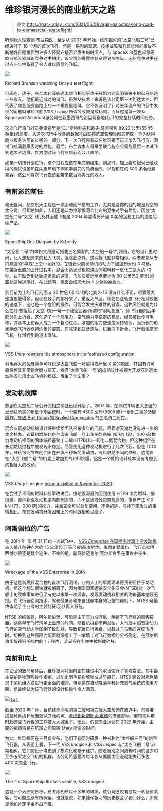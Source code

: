 # 维珍银河漫长的商业航天之路

> 原文:[https://hack aday . com/2021/06/01/virgin-galactics-long-road-to-commercial-spaceflight/](https://hackaday.com/2021/06/01/virgin-galactics-long-road-to-commercial-spaceflight/)

听创始人理查德·布兰森说，至少从 2008 年开始，维珍银河的“太空飞船二号”已经进行了 18 个月的首次飞行。但是一系列的延迟、技术故障和几起悲惨的事故不断地将日期推回到许多人怀疑它是否会发生的时间点。与 SpaceX 和蓝色起源等商业航天领域的竞争对手相比，该公司的缓慢步伐变得更加明显，这些竞争对手在过去十年中取得了令人难以置信的飞跃。

[![](../Images/6d94dc20e2fd37e3d430f5009a93d473.png)](https://hackaday.com/wp-content/uploads/2021/05/virgingalactic_watching.jpg)

Richard Branson watching *Unity’s* test flight.

但现在，终于，布兰森的亚轨道太空飞机似乎终于开始为这家羽翼未丰的公司创造一些收入。他们最近成功的试飞，虽然从技术上来说是该公司第三次到达太空，但代表了商业服务道路上的一个重要里程碑。它不仅证明了针对去年流产的飞行中发现的问题对维珍飞船(VSS *) Unity* 所做的改变是成功的，而且这是第一次从 Spaceport America(该公司在新墨西哥的新运营基地)起飞的完整持续时间任务。

这次飞行将飞行员弗雷德里克“CJ”斯特科夫和戴夫·马凯带到 89.23 公里(55.45 英里)的高度，从这次飞行中收集的数据将由联邦航空管理局彻底审查，作为获得商业服务许可的过程的一部分。下一次飞行将有四名维珍银河员工加入飞行员，测试飞机满载乘客时的性能。最后，布兰森本人将乘坐联合航空公司的最后一次试飞到达太空边缘，作为他对该飞行器信心的公开展示。

如果一切按计划进行，整个过程应该在年底前结束。到那时，加上维珍银河已经获得的测试设备和在失重环境下训练宇航员的政府合同，以及积压的 600 多名付费乘客，该公司每次飞行应该会带来数百万美元的收入。

## 有前途的前任

毫无疑问，航空航天工程是一项困难而严格的工作，尤其是当你的目的地是真空的太空时。但即使如此，人们还是认为维珍银河会比它的竞争对手有优势，因为“太空船二号”太空飞机及其运载飞机是 2004 年赢得安萨里 X 奖的运载工具的直接后续产品。

[![](../Images/05aa82a1bebb57c867f7a62da68a10a5.png)](https://hackaday.com/wp-content/uploads/2021/05/virgingalactic_ss1.png)

SpaceShipOne Diagram by Kaboldy

“太空船二号”的体积大约是可搭载三名乘客的“太空船一号”的两倍，它的设计更时尚，让人想起未来的私人飞机，但除此之外，这两艘飞船非常相似。两者都是从专门建造的“母舰”上空中发射的，在混合火箭发动机的动力下加速到大约 3 马赫，在接近垂直的上升过程中，混合火箭发动机燃烧固体燃料和一氧化二氮大约 70 秒。由于缺乏到达轨道所需的速度，飞船沿着远地点至少为 80 公里(50 英里)的亚轨道弹道滑行，在此期间，乘客会经历大约 4 分钟的微重力。

到目前为止的飞行剖面与 20 世纪 60 年代的北美 X-15 没有什么不同，尽管最大速度要慢得多。但现在棘手的部分来了，重返大气层。即使在亚轨道飞行相对较低的速度下，这也是一个危险的操作，可能会发生灾难性的错误。这种风险就是为什么伯特·鲁坦给了太空飞船一号一个秘密武器:所谓的“羽毛配置”，即飞行器的后半部分向上折叠。这创造了一个高阻力，空气动力学稳定的布局，经常被比作羽毛球，并基本上使再入成为一个自动过程。增加的阻力使速度保持较低，而折叠的形状确保飞行器保持适当的姿态。在减速到亚音速后，机翼向下折叠，飞行器像航天飞机一样滑行到跑道上着陆。

[![](../Images/72173b7a5d1749e9358d65448b50420f.png)](https://hackaday.com/wp-content/uploads/2021/05/virgingalactic_reentry.jpg)

VSS *Unity* reenters the atmosphere in its feathered configuration.

羽毛再入的优雅简单可以说是太空飞船一号赢得安萨里 X 奖的原因，其固有的可靠性使其非常适合商业航天。难怪“太空飞船一号”的成熟设计被视为开发亚轨道太空旅游实用太空飞机的捷径。发生了什么事？

## 发动机故障

悲剧在太空船二号公开亮相之前就已经开始了。2007 年，在测试车辆更大更强的发动机所需的新氧化剂系统时，一个装有 4500 公斤(9900 磅)一氧化二氮的储罐[爆炸，导致 Burt Rutan 的 Scaled Composites](https://www.latimes.com/archives/la-xpm-2007-jul-27-me-explode27-story.html) 的三名员工死亡。

混合火箭发动机的设计将继续给团队带来多年的问题，尽管谢天谢地没有进一步的生命损失。它最初燃烧的是与太空飞船一号上使用的原始 88 kN (20，000 磅)推力发动机相同的固体端羟基聚丁二烯(HTPB)和一氧化二氮混合物，但这种组合在长期燃烧过程中被发现不稳定。尽管使用这种发动机进行了几次飞行，但在 2014 年，维珍银河宣布他们正在开发一种新的发动机，可以燃烧不同的燃料。这需要在“太空飞船二号”的机翼上增加氦气和甲烷罐，这是一个原始设计根本没有考虑到的相当大的改动。

[![](../Images/64a26ef42d3144769bec669e0d38c7e5.png)](https://hackaday.com/wp-content/uploads/2021/05/virgingalactic_engine.jpg)

VSS *Unity’s* engine [being installed in November 2020](https://www.youtube.com/watch?v=WYsdrBSAytk).

在尝试了不同的燃料和引擎改进后，维珍银河最终回到使用 HTPB 作为燃料。据报道，这种新型发动机是内部制造的，而不是通过分包商制造的，能够产生 310 kN (70，000 磅)的推力，并且完全可以重复使用。不幸的是，与接下来发生的事情相比，花在发动机开发困难上的时间就相形见绌了。

## 阿斯佩拉的广告

在 2014 年 10 月 31 日的一次试飞中， [VSS *Enterprise* 在莫哈韦沙漠上空发动机点火后几秒钟](https://www.space.com/27618-virgin-galactic-spaceshiptwo-crash-kills-pilot.html)在大约 15 公里(5 万英尺)的高度解体。虽然身受重伤，飞行员彼得·西博尔德还是跳伞逃生。不幸的是，副驾驶迈克尔·阿尔斯伯里在事故中丧生。

[![](../Images/32ca9e429fd9c4156e02f12f72eee88e.png)](https://hackaday.com/wp-content/uploads/2021/05/virgingalactic_wreckage.jpg)

Wreckage of the VSS *Enterprise* in 2014.

由于这是新燃料混合物的首次飞行测试，业内人士的早期理论将责任归咎于发动机。但这个想法很快就被搁置了，因为美国国家运输安全委员会(NTSB)对一次飞船上的致命事故进行了有史以来第一次调查，发现发动机和相关的油箱基本完好无损。在飞行器遥测技术、驾驶舱录音和来自残骸本身的证据的帮助下，NTSB 号最终查明了企业号的主要特征:羽状再入系统。

NTSB 的结论是，阿尔斯伯里，可能是由于压力或混乱，解锁了飞行器的顺桨装置，远远早于飞行清单上显示的时间。随着机械锁不再就位，大气层中超音速动力飞行的空气动力学压倒了致动器，导致机翼自行折叠。以超过 1 马赫的速度飞行时，切换到这种高阻力配置就像撞上了一堵墙；对飞行数据的分析确定，在阿尔斯伯里解锁羽毛机构的 1.7 秒内，*企业号*在半空中被撕成碎片。

## 向前和向上

在*企业*的致命解体后，维珍银河对当时正在建设中的*联合*进行了多项变革。其中最主要的是物理和操作措施，以防止羽毛机构解锁或过早展开。NTSB 建议对紧急情况下的机组人员进行更全面的培训，特别是在自动降落伞和补充氧气系统的使用方面，但最终认为该飞行器的设计和操作令人满意。

[![](../Images/0596720539367a6105a58e9e35a34be2.png)T2】](https://hackaday.com/wp-content/uploads/2021/05/virgingalactic_ntsb.png)

截至 2020 年 1 月，目前还未命名的第三艘和第四艘太空船仍在建造中，前者接近最终集成和地面测试开始的点。[考虑到新冠肺炎·疫情](https://hackaday.com/2020/04/06/getting-to-space-is-even-harder-during-a-pandemic/)的深远影响，很可能从那时起这些飞行器的工作被大大减缓了。因此，假设商业运营在 2022 年开始，主要的瓶颈将是在航班之间周转 *Unity* 所需的时间。

为此，维珍银河在三月份宣布，他们正在同时研发一种被称为“太空船三号”的新型飞行器。从表面上看，下一代 VSS *Imagine* 和 VSS *Inspire* 与“太空飞船二号”非常相似，它们的设计考虑到了模块化和易于维护。随着航班之间周转时间的减少和至少五架太空飞机的机群，该公司希望最终每年仅从美国太空港就能执行多达 400 次商业飞行。

[![](../Images/b5fff2c081adc39f4de95e365f0034a0.png)](https://hackaday.com/wp-content/uploads/2021/05/virgingalactic_imagine.jpg)

The first SpaceShip III class vehicle, VSS *Imagine*.

这是一个大胆的目标，但考虑到经过十多年的研发，该公司还没有搭载一名付费乘客，它可能应该有所保留。也就是说，如果维珍银河的历史教会了我们什么，那就是他们肯定不会不战而降。